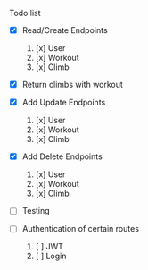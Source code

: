 Todo list

* [x] Read/Create Endpoints
    1. [x] User
    2. [x] Workout
    3. [x] Climb
* [x] Return climbs with workout
* [x] Add Update Endpoints
    1. [x] User
    2. [x] Workout
    3. [x] Climb
* [x] Add Delete Endpoints
    1. [x] User
    2. [x] Workout
    3. [x] Climb

* [ ] Testing
* [ ] Authentication of certain routes
    1. [ ] JWT
    2. [ ] Login